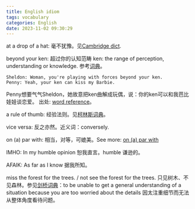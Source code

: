 ```yaml
---
title: English idiom
tags: vocabulary
categories: English
date: 2023-11-02 09:30:29
---
```



at a drop of a hat: 毫不犹豫。见[Cambridge dict]((https://dictionary.cambridge.org/us/dictionary/english/at-the-drop-of-a-hat)).

beyond your ken: 超过你的认知范畴
ken: the range of perception, understanding or knowledge. 参考[词典](https://www.merriam-webster.com/dictionary/ken)。

    Sheldon: Woman, you're playing with forces beyond your ken.
    Penny: Yeah, your ken can kiss my Barbie.

Penny想要气气Sheldon，她故意把ken曲解成玩偶，说：你的ken可以和我芭比娃娃谈恋爱。
出处: [word reference](https://forum.wordreference.com/threads/your-ken-can-kiss-my-barbie.3999874/)。

a rule of thumb: 经验法则。见[柯林斯词典](https://www.collinsdictionary.com/zh/dictionary/english/a-rule-of-thumb)。

vice versa: 反之亦然。近义词：conversely.

on (a) par with: 相当，对等，可媲美。See more: [on (a) par with](https://www.merriam-webster.com/dictionary/on%20%28a%29%20par%20with)

IMHO: In my humble opinion 恕我直言。humble 谦逊的。

AFAIK: As far as I know 据我所知。

miss the forest for the trees. / not see the forest for the trees. 只见树木、不见森林。参见[剑桥词典](https://dictionary.cambridge.org/us/dictionary/english/not-see-the-forest-for-the-trees)：to be unable to get a general understanding of a situation because you are too worried about the details 因太注重细节而无法从整体角度看待问题。

